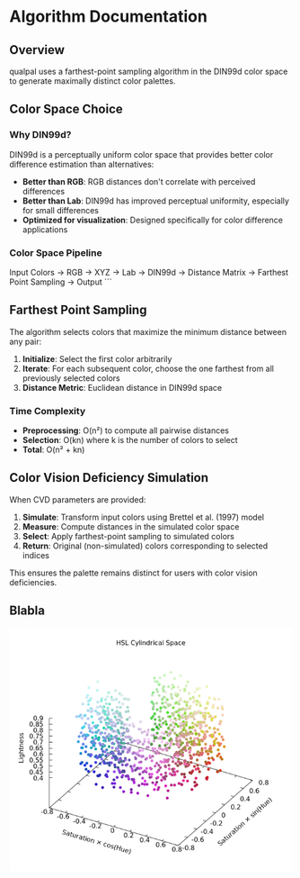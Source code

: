 # Algorithm Documentation

## Overview

qualpal uses a farthest-point sampling algorithm in the DIN99d color space to
generate maximally distinct color palettes.

## Color Space Choice

### Why DIN99d?

DIN99d is a perceptually uniform color space that provides better color
difference estimation than alternatives:

- **Better than RGB**: RGB distances don't correlate with perceived differences
- **Better than Lab**: DIN99d has improved perceptual uniformity, especially
  for small differences
- **Optimized for visualization**: Designed specifically for color difference
  applications

### Color Space Pipeline

Input Colors → RGB → XYZ → Lab → DIN99d → Distance Matrix → Farthest Point
Sampling → Output ```

## Farthest Point Sampling

The algorithm selects colors that maximize the minimum distance between any
pair:

1. **Initialize**: Select the first color arbitrarily
2. **Iterate**: For each subsequent color, choose the one farthest from all
   previously selected colors
3. **Distance Metric**: Euclidean distance in DIN99d space

### Time Complexity

- **Preprocessing**: O(n²) to compute all pairwise distances
- **Selection**: O(kn) where k is the number of colors to select
- **Total**: O(n² + kn)

## Color Vision Deficiency Simulation

When CVD parameters are provided:

1. **Simulate**: Transform input colors using Brettel et al. (1997) model
2. **Measure**: Compute distances in the simulated color space
3. **Select**: Apply farthest-point sampling to simulated colors
4. **Return**: Original (non-simulated) colors corresponding to selected
   indices

This ensures the palette remains distinct for users with color vision
deficiencies.

## Blabla

![Example Image](images/hsl_sampling.png)
